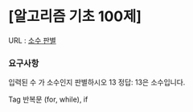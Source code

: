 # [알고리즘 기초 100제] 

URL : [소수 판별](https://www.youtube.com/watch?v=CZOkPNGWpDA&list=PLVoihNyHW4xkm_KJ8_N8X7F6EQP4uSRyR&index=8)

### 요구사항 

입력된 수 가 소수인지 판별하시오
13
정답: 13은 소수입니다.

Tag
반복문 (for, while), if
